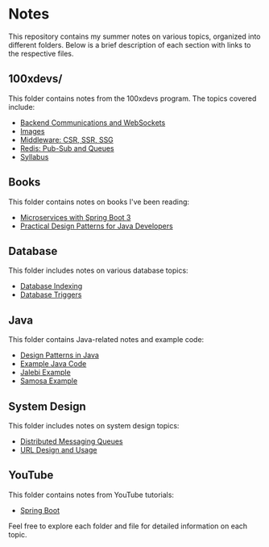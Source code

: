 # Notes

This repository contains my summer notes on various topics, organized into different folders. Below is a brief description of each section with links to the respective files.

## 100xdevs/

This folder contains notes from the 100xdevs program. The topics covered include:

- [Backend Communications and WebSockets](100xdevs/backend-communications-and-websockets.md)
- [Images](100xdevs/images/)
- [Middleware: CSR, SSR, SSG](100xdevs/middleware-CSR-SSR-SSG.md)
- [Redis: Pub-Sub and Queues](100xdevs/redis-pub-subs-queues.md)
- [Syllabus](100xdevs/syllabus.md)

## Books

This folder contains notes on books I've been reading:

- [Microservices with Spring Boot 3](books/microservices_springboot3.md)
- [Practical Design Patterns for Java Developers](books/practical_design_patterns_for_java.md)

## Database

This folder includes notes on various database topics:

- [Database Indexing](database/database_indexing.md)
- [Database Triggers](database/db_triggers.md)

## Java

This folder contains Java-related notes and example code:

- [Design Patterns in Java](java/design-patterns.md)
- [Example Java Code](java/Example.java)
- [Jalebi Example](java/Jalebi.java)
- [Samosa Example](java/Samosa.java)

## System Design

This folder includes notes on system design topics:

- [Distributed Messaging Queues](system-design/distributed-messaging-queue.md)
- [URL Design and Usage](system-design/URL.md)

## YouTube

This folder contains notes from YouTube tutorials:

- [Spring Boot](youtube/SpringBoot.md)

Feel free to explore each folder and file for detailed information on each topic.
